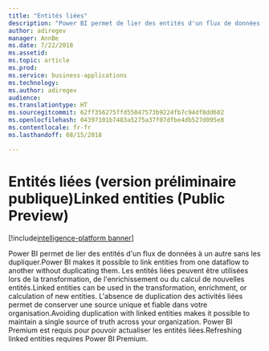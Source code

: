 ```yaml
---
title: "Entités liées"
description: "Power BI permet de lier des entités d'un flux de données à un autre sans les dupliquer."
author: adiregev
manager: AnnBe
ms.date: 7/22/2018
ms.assetid: 
ms.topic: article
ms.prod: 
ms.service: business-applications
ms.technology: 
ms.author: adiregev
audience: 
ms.translationtype: HT
ms.sourcegitcommit: 62ff356275ffd55047573b9224fb7c94df8dd602
ms.openlocfilehash: 04397101b7483a5275a37f07dfbe4db527d095e8
ms.contentlocale: fr-fr
ms.lasthandoff: 08/15/2018

---
```

# <a name="linked-entities-public-preview"></a><span data-ttu-id="49db6-103">Entités liées (version préliminaire publique)</span><span class="sxs-lookup"><span data-stu-id="49db6-103">Linked entities (Public Preview)</span></span> 

[!include[intelligence-platform banner](../../includes/intelligence-platform.md)]



<span data-ttu-id="49db6-104">Power BI permet de lier des entités d'un flux de données à un autre sans les dupliquer.</span><span class="sxs-lookup"><span data-stu-id="49db6-104">Power BI makes it possible to link entities from one dataflow to another without duplicating them.</span></span>
<span data-ttu-id="49db6-105">Les entités liées peuvent être utilisées lors de la transformation, de l'enrichissement ou du calcul de nouvelles entités.</span><span class="sxs-lookup"><span data-stu-id="49db6-105">Linked entities can be used in the transformation, enrichment, or calculation of new entities.</span></span>
<span data-ttu-id="49db6-106">L'absence de duplication des activités liées permet de conserver une source unique et fiable dans votre organisation.</span><span class="sxs-lookup"><span data-stu-id="49db6-106">Avoiding duplication with linked entities makes it possible to maintain a single source of truth across your organization.</span></span> <span data-ttu-id="49db6-107">Power BI Premium est requis pour pouvoir actualiser les entités liées.</span><span class="sxs-lookup"><span data-stu-id="49db6-107">Refreshing linked entities requires Power BI Premium.</span></span> 

